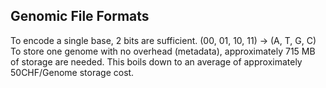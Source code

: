 
## Genomic File Formats
To encode a single base, 2 bits are sufficient. (00, 01, 10, 11) -> (A, T, G, C)
To store one genome with no overhead (metadata), approximately 715 MB of storage are needed.
This boils down to an average of approximately 50CHF/Genome storage cost.

